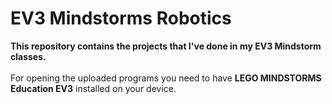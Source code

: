 # EV3 Mindstorms Robotics

**This repository contains the projects that I've done in my EV3 Mindstorm classes.**
<br><br>
For opening the uploaded programs you need to have **LEGO MINDSTORMS Education EV3** installed on your device.
